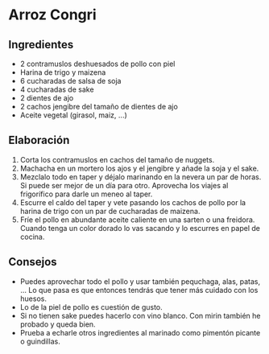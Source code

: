 # Arroz Congri
## Ingredientes
- 2 contramuslos deshuesados de pollo con piel
- Harina de trigo y maizena
- 6 cucharadas de salsa de soja
- 4 cucharadas de sake
- 2 dientes de ajo
- 2 cachos jengibre del tamaño de dientes de ajo
- Aceite vegetal (girasol, maiz, ...)
## Elaboración
1. Corta los contramuslos en cachos del tamaño de nuggets.
2. Machacha en un mortero los ajos y el jengibre y añade la soja y el sake.
3. Mezclalo todo en taper y déjalo marinando en la nevera un par de horas. Si puede ser mejor de un día para otro. Aprovecha los viajes al frigorífico para darle un meneo al taper.
4. Escurre el caldo del taper y vete pasando los cachos de pollo por la harina de trigo con un par de cucharadas de maizena.
5. Fríe el pollo en abundante aceite caliente en una sarten o una freidora. Cuando tenga un color dorado lo vas sacando y lo escurres en papel de cocina.
## Consejos
- Puedes aprovechar todo el pollo y usar también pequchaga, alas, patas, ... Lo que pasa es que entonces tendrás que tener más cuidado con los huesos.
- Lo de la piel de pollo es cuestión de gusto. 
- Si no tienen sake puedes hacerlo con vino blanco. Con mirin también he probado y queda bien.
- Prueba a echarle otros ingredientes al marinado como pimentón picante o guindillas.

